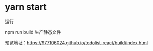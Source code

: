 # yarn start  
运行

npm run build 
生产静态文件

预览地址：https://977106024.github.io/todolist-react/build/index.html
